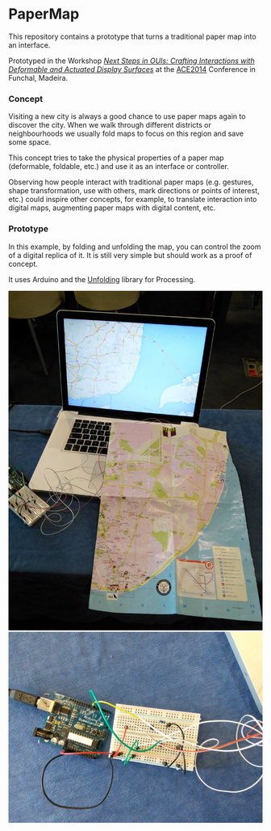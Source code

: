 PaperMap
========

This repository contains a prototype that turns a traditional paper map into an interface. 

Prototyped in the Workshop [_Next Steps in OUIs: Crafting Interactions with Deformable and Actuated Display Surfaces_](http://shapechangingui.org/) at the [ACE2014](http://ace2014.info) Conference in Funchal, Madeira.

### Concept

Visiting a new city is always a good chance to use paper maps again to discover the city. When we walk through different districts or neighbourhoods we usually fold maps to focus on this region and save some space.

This concept tries to take the physical properties of a paper map (deformable, foldable, etc.) and use it as an interface or controller.

Observing how people interact with traditional paper maps (e.g. gestures, shape transformation, use with others, mark directions or points of interest, etc.) could inspire other concepts, for example, to translate interaction into digital maps, augmenting paper maps with digital content, etc.

### Prototype

In this example, by folding and unfolding the map, you can control the zoom of a digital replica of it. It is still very simple but should work as a proof of concept. 

It uses Arduino and the [Unfolding](http://unfoldingmaps.org/) library for Processing.

![](PaperMap/images/papermap_setup.jpg)
![](PaperMap/images/papermap_arduino.jpg)